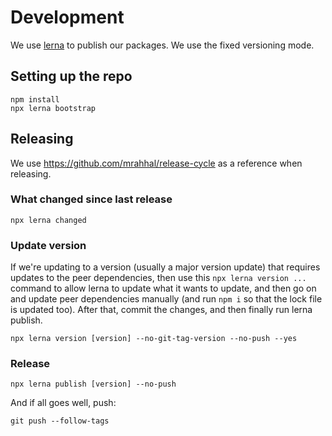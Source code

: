 # Development

We use [lerna](https://github.com/lerna/lerna) to publish our packages. We use the fixed versioning mode.

## Setting up the repo

```
npm install
npx lerna bootstrap
```

## Releasing

We use https://github.com/mrahhal/release-cycle as a reference when releasing.

### What changed since last release

```
npx lerna changed
```

### Update version

If we're updating to a version (usually a major version update) that requires updates to the peer dependencies, then use this `npx lerna version ...` command to allow lerna to update what it wants to update, and then go on and update peer dependencies manually (and run `npm i` so that the lock file is updated too). After that, commit the changes, and then finally run lerna publish.

```
npx lerna version [version] --no-git-tag-version --no-push --yes
```

### Release

```
npx lerna publish [version] --no-push
```

And if all goes well, push:
```
git push --follow-tags
```
